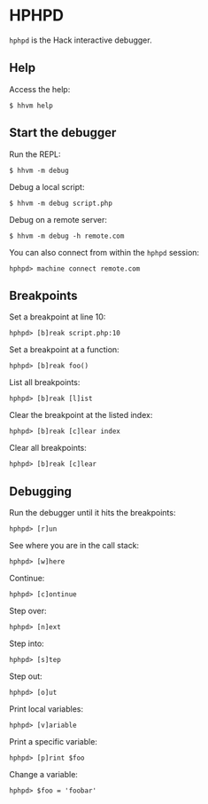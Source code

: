 
# HPHPD

`hphpd` is the Hack interactive debugger.

## Help

Access the help:

    $ hhvm help

## Start the debugger

Run the REPL:

    $ hhvm -m debug

Debug a local script:

    $ hhvm -m debug script.php

Debug on a remote server:

    $ hhvm -m debug -h remote.com

You can also connect from within the `hphpd` session:

    hphpd> machine connect remote.com

## Breakpoints

Set a breakpoint at line 10:

    hphpd> [b]reak script.php:10

Set a breakpoint at a function:

    hphpd> [b]reak foo()

List all breakpoints:

    hphpd> [b]reak [l]ist

Clear the breakpoint at the listed index:

    hphpd> [b]reak [c]lear index

Clear all breakpoints:

    hphpd> [b]reak [c]lear

## Debugging

Run the debugger until it hits the breakpoints:

    hphpd> [r]un

See where you are in the call stack:

    hphpd> [w]here

Continue:

    hphpd> [c]ontinue

Step over:

    hphpd> [n]ext

Step into:

    hphpd> [s]tep

Step out:

    hphpd> [o]ut

Print local variables:

    hphpd> [v]ariable

Print a specific variable:

    hphpd> [p]rint $foo

Change a variable:

    hphpd> $foo = 'foobar'
